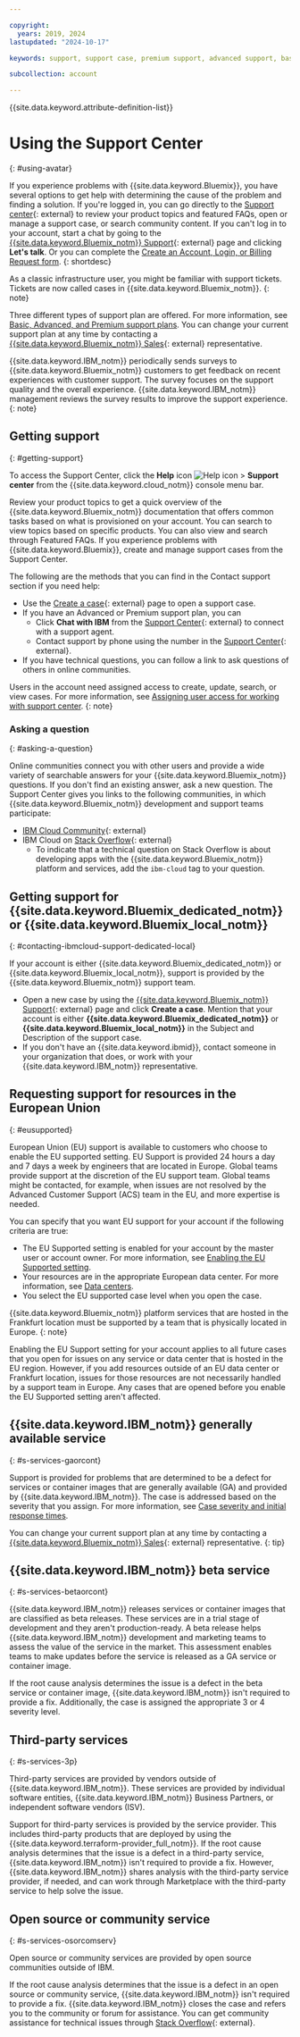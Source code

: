 ```yaml
---

copyright:
  years: 2019, 2024
lastupdated: "2024-10-17"

keywords: support, support case, premium support, advanced support, basic support, support page, help

subcollection: account

---
```


{{site.data.keyword.attribute-definition-list}}

# Using the Support Center
{: #using-avatar}

If you experience problems with {{site.data.keyword.Bluemix}}, you have several options to get help with determining the cause of the problem and finding a solution. If you're logged in, you can go directly to the [Support center](/unifiedsupport/supportcenter){: external} to review your product topics and featured FAQs, open or manage a support case, or search community content. If you can't log in to your account, start a chat by going to the [{{site.data.keyword.Bluemix_notm}} Support](https://www.ibm.com/cloud/support){: external} page and clicking **Let's talk**. Or you can complete the [Create an Account, Login, or Billing Request form](https://watson.service-now.com/x_ibmwc_open_case_app.do#!/create).
{: shortdesc}

As a classic infrastructure user, you might be familiar with support tickets. Tickets are now called cases in {{site.data.keyword.Bluemix_notm}}.
{: note}

Three different types of support plan are offered. For more information, see [Basic, Advanced, and Premium support plans](/docs/get-support?topic=get-support-support-plans). You can change your current support plan at any time by contacting a [{{site.data.keyword.Bluemix_notm}} Sales](https://www.ibm.com/cloud?contactmodule){: external} representative.

{{site.data.keyword.IBM_notm}} periodically sends surveys to {{site.data.keyword.Bluemix_notm}} customers to get feedback on recent experiences with customer support. The survey focuses on the support quality and the overall experience. {{site.data.keyword.IBM_notm}} management reviews the survey results to improve the support experience.
{: note}

## Getting support
{: #getting-support}

To access the Support Center, click the **Help** icon ![Help icon](../icons/help.svg "Help") > **Support center** from the {{site.data.keyword.cloud_notm}} console menu bar.

Review your product topics to get a quick overview of the {{site.data.keyword.Bluemix_notm}} documentation that offers common tasks based on what is provisioned on your account. You can search to view topics based on specific products. You can also view and search through Featured FAQs. If you experience problems with {{site.data.keyword.Bluemix}}, create and manage support cases from the Support Center.

The following are the methods that you can find in the Contact support section if you need help:

* Use the [Create a case](/unifiedsupport/cases/add){: external} page to open a support case.
* If you have an Advanced or Premium support plan, you can
     * Click **Chat with IBM** from the [Support Center](/unifiedsupport/supportcenter){: external} to connect with a support agent.
     * Contact support by phone using the number in the [Support Center](/unifiedsupport/supportcenter){: external}.
* If you have technical questions, you can follow a link to ask questions of others in online communities.

Users in the account need assigned access to create, update, search, or view cases. For more information, see [Assigning user access for working with support center](/docs/get-support?topic=get-support-access&interface=ui).
{: note}

### Asking a question
{: #asking-a-question}

Online communities connect you with other users and provide a wide variety of searchable answers for your {{site.data.keyword.Bluemix_notm}} questions. If you don't find an existing answer, ask a new question. The Support Center gives you links to the following communities, in which {{site.data.keyword.Bluemix_notm}} development and support teams participate:
* [IBM Cloud Community](https://community.ibm.com/community/user/cloud/home){: external}
* IBM Cloud on [Stack Overflow](https://stackoverflow.com/questions/tagged/ibm-cloud){: external}
     *  To indicate that a technical question on Stack Overflow is about developing apps with the {{site.data.keyword.Bluemix_notm}} platform and services, add the `ibm-cloud` tag to your question.

## Getting support for {{site.data.keyword.Bluemix_dedicated_notm}} or {{site.data.keyword.Bluemix_local_notm}}
{: #contacting-ibmcloud-support-dedicated-local}

If your account is either {{site.data.keyword.Bluemix_dedicated_notm}} or {{site.data.keyword.Bluemix_local_notm}}, support is provided by the {{site.data.keyword.Bluemix_notm}} support team.

* Open a new case by using the [{{site.data.keyword.Bluemix_notm}} Support](/unifiedsupport/supportcenter){: external} page and click **Create a case**. Mention that your account is either **{{site.data.keyword.Bluemix_dedicated_notm}}** or **{{site.data.keyword.Bluemix_local_notm}}** in the Subject and Description of the support case.
* If you don't have an {{site.data.keyword.ibmid}}, contact someone in your organization that does, or work with your {{site.data.keyword.IBM_notm}} representative.


## Requesting support for resources in the European Union
{: #eusupported}

European Union (EU) support is available to customers who choose to enable the EU supported setting. EU Support is provided 24 hours a day and 7 days a week by engineers that are located in Europe. Global teams provide support at the discretion of the EU support team. Global teams might be contacted, for example, when issues are not resolved by the Advanced Customer Support (ACS) team in the EU, and more expertise is needed.

You can specify that you want EU support for your account if the following criteria are true:

* The EU Supported setting is enabled for your account by the master user or account owner. For more information, see [Enabling the EU Supported setting](/docs/account?topic=account-eu-supported).
* Your resources are in the appropriate European data center. For more information, see [Data centers](/docs/overview?topic=overview-locations#data-centers).
* You select the EU supported case level when you open the case.

{{site.data.keyword.Bluemix_notm}} platform services that are hosted in the Frankfurt location must be supported by a team that is physically located in Europe.
{: note}

Enabling the EU Support setting for your account applies to all future cases that you open for issues on any service or data center that is hosted in the EU region. However, if you add resources outside of an EU data center or Frankfurt location, issues for those resources are not necessarily handled by a support team in Europe. Any cases that are opened before you enable the EU Supported setting aren't affected.


## {{site.data.keyword.IBM_notm}} generally available service
{: #s-services-gaorcont}

Support is provided for problems that are determined to be a defect for services or container images that are generally available (GA) and provided by {{site.data.keyword.IBM_notm}}. The case is addressed based on the severity that you assign. For more information, see [Case severity and initial response times](/docs/get-support?topic=get-support-support-case-severity).

You can change your current support plan at any time by contacting a [{{site.data.keyword.Bluemix_notm}} Sales](https://www.ibm.com/cloud?contactmodule){: external} representative.
{: tip}


## {{site.data.keyword.IBM_notm}} beta service
{: #s-services-betaorcont}

{{site.data.keyword.IBM_notm}} releases services or container images that are classified as beta releases. These services are in a trial stage of development and they aren't production-ready. A beta release helps {{site.data.keyword.IBM_notm}} development and marketing teams to assess the value of the service in the market. This assessment enables teams to make updates before the service is released as a GA service or container image.

If the root cause analysis determines the issue is a defect in the beta service or container image, {{site.data.keyword.IBM_notm}} isn't required to provide a fix. Additionally, the case is assigned the appropriate 3 or 4 severity level.


## Third-party services
{: #s-services-3p}

Third-party services are provided by vendors outside of {{site.data.keyword.IBM_notm}}. These services are provided by individual software entities, {{site.data.keyword.IBM_notm}} Business Partners, or independent software vendors (ISV).

Support for third-party services is provided by the service provider. This includes third-party products that are deployed by using the {{site.data.keyword.terraform-provider_full_notm}}. If the root cause analysis determines that the issue is a defect in a third-party service, {{site.data.keyword.IBM_notm}} isn't required to provide a fix. However, {{site.data.keyword.IBM_notm}} shares analysis with the third-party service provider, if needed, and can work through Marketplace with the third-party service to help solve the issue.


## Open source or community service
{: #s-services-osorcomserv}

Open source or community services are provided by open source communities outside of IBM.

If the root cause analysis determines that the issue is a defect in an open source or community service, {{site.data.keyword.IBM_notm}} isn't required to provide a fix. {{site.data.keyword.IBM_notm}} closes the case and refers you to the community or forum for assistance. You can get community assistance for technical issues through [Stack Overflow](https://stackoverflow.com/questions/tagged/ibm-cloud){: external}.
